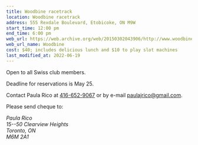 ```yaml
---
title: Woodbine racetrack
location: Woodbine racetrack
address: 555 Rexdale Boulevard, Etobicoke, ON M9W
start_time: 12:00 pm
end_time: 6:00 pm
web_url: https://web.archive.org/web/20150302043906/http://www.woodbineentertainment.com/WOODBINE/Pages/Default.aspx
web_url_name: Woodbine
cost: $40; includes delicious lunch and $10 to play slot machines
last_modified_at: 2022-06-19
---
```


Open to all Swiss club members.

Deadline for reservations is May 25.

Contact Paula Rico at [416-652-9067][tel] or by e-mail <paulajrico@gmail.com>.

Please send cheque to:

<address>
Paula Rico<br>
15--50 Clearview Heights<br>
Toronto, ON<br>
M6M 2A1<br>
</address>

[tel]: <tel:416-652-9067>

